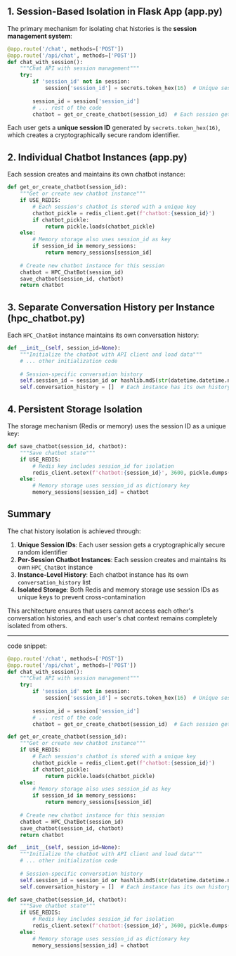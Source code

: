 ## 1. **Session-Based Isolation in Flask App (app.py)**

The primary mechanism for isolating chat histories is the **session management system**:

```python
@app.route('/chat', methods=['POST'])
@app.route('/api/chat', methods=['POST'])
def chat_with_session():
    """Chat API with session management"""
    try:
        if 'session_id' not in session:
            session['session_id'] = secrets.token_hex(16)  # Unique session ID per user
        
        session_id = session['session_id']
        # ... rest of the code
        chatbot = get_or_create_chatbot(session_id)  # Each session gets its own chatbot instance
```

Each user gets a **unique session ID** generated by `secrets.token_hex(16)`, which creates a cryptographically secure random identifier.

## 2. **Individual Chatbot Instances (app.py)**

Each session creates and maintains its own chatbot instance:

```python
def get_or_create_chatbot(session_id):
    """Get or create new chatbot instance"""
    if USE_REDIS:
        # Each session's chatbot is stored with a unique key
        chatbot_pickle = redis_client.get(f'chatbot:{session_id}')
        if chatbot_pickle:
            return pickle.loads(chatbot_pickle)
    else:
        # Memory storage also uses session_id as key
        if session_id in memory_sessions:
            return memory_sessions[session_id]
    
    # Create new chatbot instance for this session
    chatbot = HPC_ChatBot(session_id)
    save_chatbot(session_id, chatbot)
    return chatbot
```

## 3. **Separate Conversation History per Instance (hpc_chatbot.py)**

Each `HPC_ChatBot` instance maintains its own conversation history:

```python
def __init__(self, session_id=None):
    """Initialize the chatbot with API client and load data"""
    # ... other initialization code
    
    # Session-specific conversation history
    self.session_id = session_id or hashlib.md5(str(datetime.datetime.now()).encode()).hexdigest()
    self.conversation_history = []  # Each instance has its own history list
```

## 4. **Persistent Storage Isolation**

The storage mechanism (Redis or memory) uses the session ID as a unique key:

```python
def save_chatbot(session_id, chatbot):
    """Save chatbot state"""
    if USE_REDIS:
        # Redis key includes session_id for isolation
        redis_client.setex(f'chatbot:{session_id}', 3600, pickle.dumps(chatbot))
    else:
        # Memory storage uses session_id as dictionary key
        memory_sessions[session_id] = chatbot
```

## Summary

The chat history isolation is achieved through:

1. **Unique Session IDs**: Each user session gets a cryptographically secure random identifier
2. **Per-Session Chatbot Instances**: Each session creates and maintains its own `HPC_ChatBot` instance
3. **Instance-Level History**: Each chatbot instance has its own `conversation_history` list
4. **Isolated Storage**: Both Redis and memory storage use session IDs as unique keys to prevent cross-contamination

This architecture ensures that users cannot access each other's conversation histories, and each user's chat context remains completely isolated from others.

---

code snippet:

```python
@app.route('/chat', methods=['POST'])
@app.route('/api/chat', methods=['POST'])
def chat_with_session():
    """Chat API with session management"""
    try:
        if 'session_id' not in session:
            session['session_id'] = secrets.token_hex(16)  # Unique session ID per user
        
        session_id = session['session_id']
        # ... rest of the code
        chatbot = get_or_create_chatbot(session_id)  # Each session gets its own chatbot instance

def get_or_create_chatbot(session_id):
    """Get or create new chatbot instance"""
    if USE_REDIS:
        # Each session's chatbot is stored with a unique key
        chatbot_pickle = redis_client.get(f'chatbot:{session_id}')
        if chatbot_pickle:
            return pickle.loads(chatbot_pickle)
    else:
        # Memory storage also uses session_id as key
        if session_id in memory_sessions:
            return memory_sessions[session_id]
    
    # Create new chatbot instance for this session
    chatbot = HPC_ChatBot(session_id)
    save_chatbot(session_id, chatbot)
    return chatbot

def __init__(self, session_id=None):
    """Initialize the chatbot with API client and load data"""
    # ... other initialization code
    
    # Session-specific conversation history
    self.session_id = session_id or hashlib.md5(str(datetime.datetime.now()).encode()).hexdigest()
    self.conversation_history = []  # Each instance has its own history list

def save_chatbot(session_id, chatbot):
    """Save chatbot state"""
    if USE_REDIS:
        # Redis key includes session_id for isolation
        redis_client.setex(f'chatbot:{session_id}', 3600, pickle.dumps(chatbot))
    else:
        # Memory storage uses session_id as dictionary key
        memory_sessions[session_id] = chatbot
```